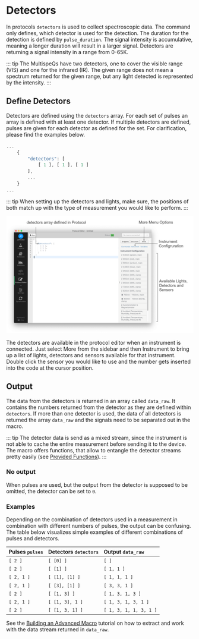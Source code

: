 # Detectors

In protocols `detectors` is used to collect spectroscopic data. The command only defines, which detector is used for the detection. The duration for the detection is defined by `pulse_duration`. The signal intensity is accumulative, meaning a longer duration will result in a larger signal. Detectors are returning a signal intensity in a range from 0-65K.

::: tip
The MultispeQs have two detectors, one to cover the visible range (VIS) and one for the infrared (IR). The given range does not mean a spectrum returned for the given range, but any light detected is represented by the intensity.
:::

## Define Detectors

Detectors are defined using the `detectors` array. For each set of pulses an array is defined with at least one detector. If multiple detectors are defined, pulses are given for each detector as defined for the set. For clarification, please find the examples below.

```javascript
...
    {
        "detectors": [
            [ 1 ], [ 1 ], [ 1 ]
        ],
        ...
    }
...
```

::: tip
When setting up the detectors and lights, make sure, the positions of both match up with the type of measurement you would like to perform.
:::

![Define detectors for a measurement](./images/protocol-instrument-tab-detectors.png)

The detectors are available in the protocol editor when an instrument is connected. Just select More from the sidebar and then Instrument to bring up a list of lights, detectors and sensors available for that instrument. Double click the sensor you would like to use and the number gets inserted into the code at the cursor position.

## Output

The data from the detectors is returned in an array called `data_raw`. It contains the numbers returned from the detector as they are defined within `detectors`. If more than one detector is used, the data of all detectors is returned the array `data_raw` and the signals need to be separated out in the macro.

::: tip
The detector data is send as a mixed stream, since the instrument is not able to cache the entire measurement before sending it to the device. The macro offers functions, that allow to entangle the detector streams pretty easily (see [Provided Functions](../macros/provided-functions.md)).
:::

### No output

When pulses are used, but the output from the detector is supposed to be omitted, the detector can be set to `0`.

### Examples

Depending on the combination of detectors used in a measurement in combination with different numbers of pulses, the output can be confusing. The table below visualizes simple examples of different combinations of pulses and detectors.

| Pulses `pulses` | Detectors `detectors` | Output `data_raw`      |
| :-------------- | :-------------------- | :--------------------- |
| `[ 2 ]`         | `[ [0] ]`             | `[ ]`                  |
| `[ 2 ]`         | `[ [1] ]`             | `[ 1, 1 ]`             |
| `[ 2, 1 ]`      | `[ [1], [1] ]`        | `[ 1, 1, 1 ]`          |
| `[ 2, 1 ]`      | `[ [3], [1] ]`        | `[ 3, 3, 1 ]`          |
| `[ 2 ]`         | `[ [1, 3] ]`          | `[ 1, 3, 1, 3 ]`       |
| `[ 2, 1 ]`      | `[ [1, 3], 1 ]`       | `[ 1, 3, 1, 3, 1 ]`    |
| `[ 2 ]`         | `[ [1, 3, 1] ]`       | `[ 1, 3, 1, 1, 3, 1 ]` |

See the [Building an Advanced Macro](../tutorials/building-an-advanced-macro.md#multiple-detectors) tutorial on how to extract and work with the data stream returned in `data_raw`.

